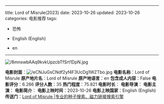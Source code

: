 
---
title: Lord of Misrule(2023)
date: 2023-10-26
updated: 2023-10-26
categories: 电影推荐
tags:

- 恐怖

- English (English)
- en
---

<img src="https://image.tmdb.org/t/p/original/8mnswbAAq9kvkUpzcbTfSrt1DpN.jpg" alt="/8mnswbAAq9kvkUpzcbTfSrt1DpN.jpg" title="/8mnswbAAq9kvkUpzcbTfSrt1DpN.jpg">

**电影封面**：<img src="https://image.tmdb.org/t/p/w200/eCNJuGsCNdf2yf4F3UcDg1WZTbo.jpg" alt="/eCNJuGsCNdf2yf4F3UcDg1WZTbo.jpg" title="/eCNJuGsCNdf2yf4F3UcDg1WZTbo.jpg">
**电影名称**：Lord of Misrule
**原产地片名**：Lord of Misrule
**原产地语言**：en
**包含成人内容**：False
**电影评分**：6.286
**评分人数**：35
**热门程度**：75.821
**电影时长**：
**电影导演**：
**电影主演**：
**电影简介**：
**电影上映时间**：2023-10-26
**电影上映国家**：English (English)
**传送门**：[Lord of Misrule |专业的种子搜索、磁力链接搜索引擎](https://movie.amd794.com:2083/?search=Lord%20of%20Misrule&ordering=&mode=match_phrase&page_size=10&page=1)

